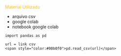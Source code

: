 <span style="color:#ffc000">Material Utilizado</span>
- arquivo csv
- google colab
- notebook google colab

```
import pandas as pd

url = link csv
<span style="color:#00b0f0">pd.read_csv(url)</span>
```
